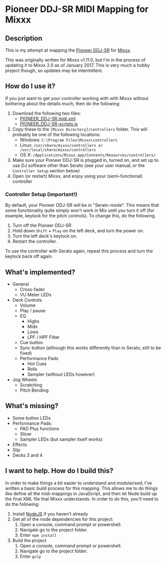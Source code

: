 # Pioneer DDJ-SR MIDI Mapping for Mixxx

## Description 

This is my attempt at mapping the [Pioneer DDJ-SR](http://pioneerdj.com/english/products/controller/ddj-sr.html) for [Mixxx](http://www.mixxx.org/). 

This was originally written for Mixxx v1.11.0, but I'm in the process of updating it to Mixxx 2.0 as of January 2017. This is very much a hobby project though, so updates may be intermittent.

## How do I use it?

If you just want to get your controller working with with Mixxx without bothering about the details much, then do the following:

1. Download the following two files:
    - [PIONEER_DDJ-SR.midi.xml](https://github.com/hrudham/Mixxx-Pioneer-DDJ-SR/blob/master/bin/PIONEER_DDJ-SR.midi.xml)
    - [PIONEER_DDJ-SR-scripts.js](https://github.com/hrudham/Mixxx-Pioneer-DDJ-SR/blob/master/bin/PIONEER_DDJ-SR-scripts.js)
2. Copy these to the `[Mixxx Directory]/controllers` folder. This will probably be one of the following locations:
    - Windows: `C:\Program Files\Mixxx\controllers`
    - Linux: `/usr/share/mixxx/controllers or /usr/local/share/mixxx/controllers`
    - OS X: `/Applications/Mixxx.app/Contents/Resources/controllers/`
3. Make sure your Pioneer DDJ-SR is plugged in, turned on, and set up to use DJ software other than Serato (see your user manual, or the `Controller Setup` section below)
4. Open (or restart) Mixxx, and enjoy using your (semi-functional) controller

### Controller Setup (important!)

By default, your Pioneer DDJ-SR will be in "Serato-mode". This means that some functionality quite simply won't work in Mix until you turn it off (for example, keylock for the pitch controls). To change this, do the following.

1. Turn off the Pioneer DDJ-SR
2. Hold down `Shift` + `Play` on the left deck, and turn the power on.
3. Turn the left deck's keylock on.
4. Restart the controller.
	
To use the controller with Serato again, repeat this process and turn the keylock back off again. 

## What's implemented?

- General
    - Cross-fader
	- VU Meter LEDs
- Deck Controls
    - Volume
    - Play / pause
	- EQ
        - Highs
        - Mids
        - Lows
        - LPF / HPF Filter
	- Cue button
	- Sync button (although this works differently than in Serato; still to be fixed)
	- Performance Pads
		- Hot Cues
		- Rolls
		- Sampler (without LEDs however)
- Jog Wheels
    - Scratching
	- Pitch Bending

## What's missing?

- Some button LEDs
- Performance Pads:
	- PAD Plus functions
	- Slicer
	- Sampler LEDs (but sampler itself works)
- Effects
- Slip
- Decks 3 and 4

## I want to help. How do I build this?

In order to make things a bit easier to understand and modularised, I've written a basic build process for this mapping. This allows me to do things like define all the midi-mappings in JavaScript, and then let Node build up the final XML file that Mixxx understands. In order to do this, you'll need to do the following:

1. Install [NodeJS](http://nodejs.org/) if you haven't already
2. Get all of the node dependencies for this project: 
    1. Open a console, command prompt or powershell.
    2. Navigate go to the project folder.
    3. Enter ```npm install```
3. Build the project
    1. Open a console, command prompt or powershell.
    2. Navigate go to the project folder.
    3. Enter ```gulp```

